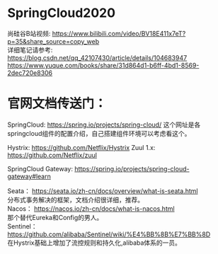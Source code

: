 # SpringCloud2020 
尚硅谷B站视频: https://www.bilibili.com/video/BV18E411x7eT?p=35&share_source=copy_web  
详细笔记请参考:  
https://blog.csdn.net/qq_42107430/article/details/104683947  
https://www.yuque.com/books/share/31d864d1-b6ff-4bd1-8569-2dec720e8306  

# 官网文档传送门：
SpringCloud: https://spring.io/projects/spring-cloud/
这个网址是各springcloud组件的配置介绍，自己搭建组件环境可以考虑看这个。  

Hystrix: https://github.com/Netflix/Hystrix 
Zuul 1.x: https://github.com/Netflix/zuul

SpringCloud Gateway: https://spring.io/projects/spring-cloud-gateway#learn

Seata： https://seata.io/zh-cn/docs/overview/what-is-seata.html  
分布式事务解决的框架，文档介绍很详细，推荐。  
Nacos： https://nacos.io/zh-cn/docs/what-is-nacos.html  
那个替代Eureka和Config的男人。  
Sentinel：https://github.com/alibaba/Sentinel/wiki/%E4%BB%8B%E7%BB%8D  
在Hystrix基础上增加了流控规则和持久化,alibaba体系的一员。  
